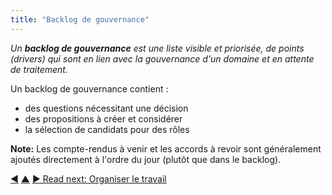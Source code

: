 ```yaml
---
title: "Backlog de gouvernance"
---
```



_Un **backlog de gouvernance** est une liste visible et priorisée, de points (drivers) qui sont en lien avec la gouvernance d'un domaine et en attente de traitement._

Un backlog de gouvernance contient :

- des questions nécessitant une décision
- des propositions à créer et considérer
- la sélection de candidats pour des rôles

**Note:** Les compte-rendus à venir et les accords à revoir sont généralement ajoutés directement à l'ordre du jour (plutôt que dans le backlog).

<div class="bottom-nav">
<a href="meeting-host.html" title="Back to: Hôte de réunion">◀</a> <a href="meeting-practices.html" title="Up: Se réunir">▲</a> <a href="organizing-work.html" title="">▶ Read next: Organiser le travail</a>
</div>


<script type="text/javascript">
Mousetrap.bind('g n', function() {
    window.location.href = 'organizing-work.html';
    return false;
});
</script>


